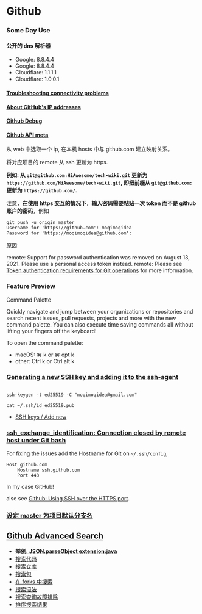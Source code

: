 # Github

### Some Day Use

#### 公开的 dns 解析器

* Google: 8.8.4.4
* Google: 8.8.4.4
* Cloudflare: 1.1.1.1
* Cloudflare: 1.0.0.1

#### [Troubleshooting connectivity problems](https://docs.github.com/en/get-started/using-github/troubleshooting-connectivity-problems)

#### [About GitHub's IP addresses](https://docs.github.com/en/authentication/keeping-your-account-and-data-secure/about-githubs-ip-addresses)

#### [Github Debug](https://github-debug.com/)

#### [Github API meta](https://api.github.com/meta)

从 web 中选取一个 ip, 在本机 hosts 中与 github.com 建立映射关系。

将对应项目的 remote 从 ssh 更新为 https.

**例如: 从 `git@github.com:HiAwesome/tech-wiki.git` 更新为 `https://github.com/HiAwesome/tech-wiki.git`, 即把前缀从 `git@github.com:` 更新为 `https://github.com/`.**

注意，**在使用 https 交互的情况下，输入密码需要粘贴一次 token 而不是 github 账户的密码**，例如

```shell
git push -u origin master
Username for 'https://github.com': moqimoqidea
Password for 'https://moqimoqidea@github.com':
```

原因:

remote: Support for password authentication was removed on August 13, 2021. Please use a personal access token instead.
remote: Please see [Token authentication requirements for Git operations](https://github.blog/2020-12-15-token-authentication-requirements-for-git-operations/) for more information.

### Feature Preview

Command Palette

Quickly navigate and jump between your organizations or repositories and search recent issues, pull requests, projects and more with the new command palette. You can also execute time saving commands all without lifting your fingers off the keyboard!

To open the command palette:

* macOS: ⌘ k or ⌘ opt k
* other: Ctrl k or Ctrl alt k

### [Generating a new SSH key and adding it to the ssh-agent](https://docs.github.com/en/authentication/connecting-to-github-with-ssh/generating-a-new-ssh-key-and-adding-it-to-the-ssh-agent)

```shell

ssh-keygen -t ed25519 -C "moqimoqidea@gmail.com"

cat ~/.ssh/id_ed25519.pub

```

* [SSH keys / Add new](https://github.com/settings/ssh/new)

### [ssh_exchange_identification: Connection closed by remote host under Git bash](https://stackoverflow.com/a/60994276)

For fixing the issues add the Hostname for Git on `~/.ssh/config`,

```text
Host github.com
    Hostname ssh.github.com
    Port 443
```

In my case GitHub!

alse see [Github: Using SSH over the HTTPS port](https://docs.github.com/en/authentication/troubleshooting-ssh/using-ssh-over-the-https-port#enabling-ssh-connections-over-https).

### [设定 master 为项目默认分支名](https://github.com/settings/repositories)

## [Github Advanced Search](https://github.com/search/advanced)

* **[举例: JSON.parseObject extension:java](https://github.com/search?q=JSON.parseObject+extension%3Ajava&type=Code)**
* [搜索代码](https://docs.github.com/cn/github/searching-for-information-on-github/searching-on-github/searching-code)
* [搜索仓库](https://docs.github.com/cn/github/searching-for-information-on-github/searching-on-github/searching-for-repositories)
* [搜索包](https://docs.github.com/cn/github/searching-for-information-on-github/searching-on-github/searching-code)
* [在 forks 中搜索](https://docs.github.com/cn/github/searching-for-information-on-github/searching-on-github/searching-in-forks)
* [搜索语法](https://docs.github.com/cn/github/searching-for-information-on-github/getting-started-with-searching-on-github/understanding-the-search-syntax)
* [搜索查询故障排除](https://docs.github.com/cn/github/searching-for-information-on-github/getting-started-with-searching-on-github/troubleshooting-search-queries)
* [排序搜索结果](https://docs.github.com/cn/github/searching-for-information-on-github/getting-started-with-searching-on-github/sorting-search-results)
